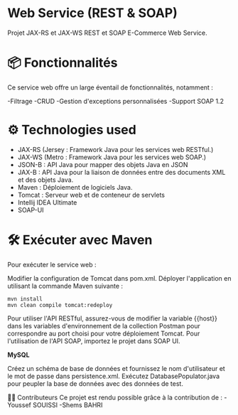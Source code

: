 # Web Service (REST & SOAP)

Projet JAX-RS et JAX-WS REST et SOAP E-Commerce Web Service.

# 📦 Fonctionnalités
Ce service web offre un large éventail de fonctionnalités, notamment :

-Filtrage
-CRUD
-Gestion d'exceptions personnalisées
-Support SOAP 1.2

# ⚙ Technologies used
* JAX-RS (Jersey : Framework Java pour les services web RESTful.)
* JAX-WS (Metro : Framework Java pour les services web SOAP.)
* JSON-B : API Java pour mapper des objets Java en JSON
* JAX-B : API Java pour la liaison de données entre des documents XML et des objets Java.
* Maven : Déploiement de logiciels Java.
* Tomcat : Serveur web et de conteneur de servlets
* Intellij IDEA Ultimate
* SOAP-UI

# 🛠 Exécuter avec Maven

Pour exécuter le service web :

Modifier la configuration de Tomcat dans pom.xml.
Déployer l'application en utilisant la commande Maven suivante :

```
mvn install
mvn clean compile tomcat:redeploy

```
Pour utiliser l'API RESTful, assurez-vous de modifier la variable {{host}} dans les variables d'environnement de la collection Postman pour correspondre au port choisi pour votre déploiement Tomcat.
Pour l'utilisation de l'API SOAP, importez le projet dans SOAP UI.

**MySQL**

Créez un schéma de base de données et fournissez le nom d'utilisateur et le mot de passe dans persistence.xml.
Exécutez DatabasePopulator.java pour peupler la base de données avec des données de test.

👷‍♂️ Contributeurs
Ce projet est rendu possible grâce à la contribution de :
-Youssef SOUISSI
-Shems BAHRI
